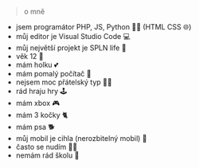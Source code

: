 > o mně

- jsem programátor PHP, JS, Python 👩‍💻 (HTML CSS 🌐)
- můj editor je Visual Studio Code 💻
- můj největší projekt je SPLN life 🧱
- věk 12 🔞
- mám holku 💕
- mám pomalý počítač 🔪
- nejsem moc přátelský typ 🧚‍♂️
- rád hraju hry 🕹
- mám xbox 🎮
- mám 3 kočky 🐈
- mám psa 🐕
- můj mobil je cihla (nerozbitelný mobil) 📲
- často se nudím 🙅‍♂️
- nemám rád školu 🏫





<!---
rhackerd/rhackerd is a ✨ special ✨ repository because its `README.md` (this file) appears on your GitHub profile.
You can click the Preview link to take a look at your changes.
--->
